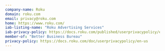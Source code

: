```yaml
---
company-name: Roku
domain: roku.com
email: privacy@roku.com
home: https://www.roku.com/
iab-listing-name: "Roku Advertising Services"
iab-privacy-policy: https://docs.roku.com/published/userprivacypolicy/en/us
member-of: "Better Business Bureau"
privacy-policy: https://docs.roku.com/doc/userprivacypolicy/en-us
---
```




